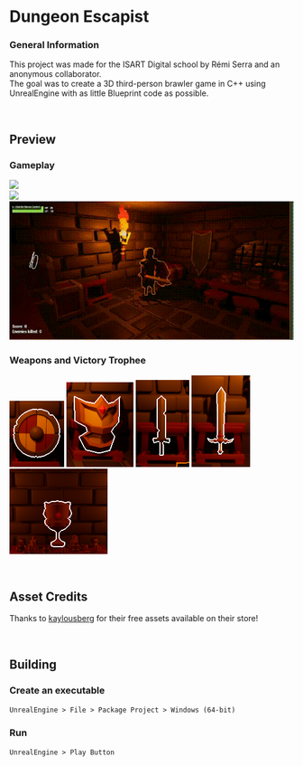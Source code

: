 # Dungeon Escapist

### General Information

This project was made for the ISART Digital school by Rémi Serra and an anonymous collaborator. <br>
The goal was to create a 3D third-person brawler game in C++ using UnrealEngine with as little Blueprint code as possible.

<br>

## Preview

### Gameplay

<img src="Screenshots/BlockingAnimation.gif" style="width:600px;"><br>
<img src="Screenshots/RollAnimation.gif" style="width:600px;"><br>
<img src="Screenshots/Animations.gif" style="width:600px;"><br>

### Weapons and Victory Trophee

![PNG](Screenshots/ShieldStool.png)
![PNG](Screenshots/ShieldStoolV2.png)
![PNG](Screenshots/SwordStool.png)
![PNG](Screenshots/SwordStoolV2.png)
![PNG](Screenshots/Trophee.png)

<br>

## Asset Credits

Thanks to [kaylousberg](https://kaylousberg.com) for their free assets available on their store!

<br>

## Building
### Create an executable
```
UnrealEngine > File > Package Project > Windows (64-bit)
```
### Run
```
UnrealEngine > Play Button
```
